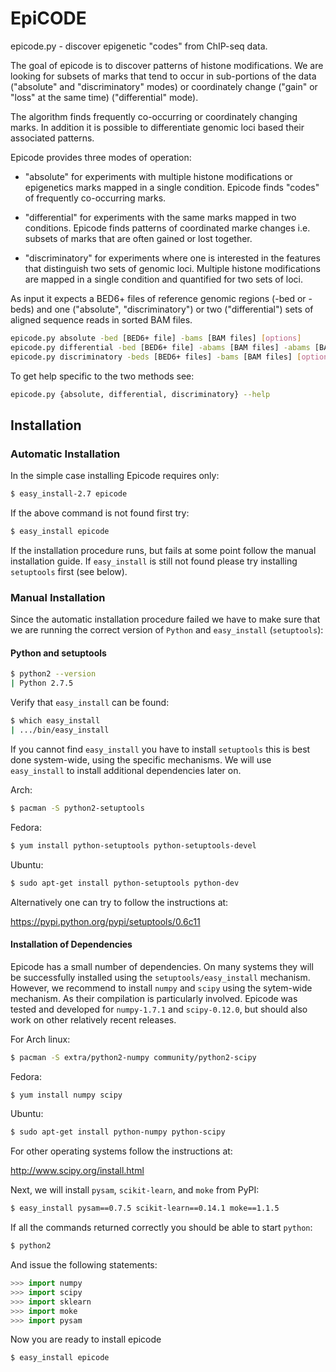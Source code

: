 EpiCODE
=======

epicode.py - discover epigenetic "codes" from ChIP-seq data.

The goal of epicode is to discover patterns of histone modifications.
We are looking for subsets of marks that tend to occur in sub-portions 
of the data ("absolute" and "discriminatory" modes) or coordinately 
change ("gain" or "loss" at the same time) ("differential" mode). 
    
The algorithm finds frequently co-occurring or coordinately changing marks. 
In addition it is possible to differentiate genomic loci based their 
associated patterns.
    
Epicode provides three modes of operation:

* "absolute" for experiments with multiple histone modifications or 
  epigenetics marks mapped in a single condition. Epicode finds "codes" 
  of frequently co-occurring marks.

* "differential" for experiments with the same marks mapped in two conditions.
  Epicode finds patterns of coordinated marke changes i.e. subsets of marks
  that are often gained or lost together.

* "discriminatory" for experiments where one is interested in the features
  that distinguish two sets of genomic loci. Multiple histone modifications 
  are mapped in a single condition and quantified for two sets of loci.

As input it expects a BED6+ files of reference genomic regions (-bed or -beds)
and one ("absolute", "discriminatory") or two ("differential") sets of aligned 
sequence reads in sorted BAM files.

```bash
epicode.py absolute -bed [BED6+ file] -bams [BAM files] [options]
epicode.py differential -bed [BED6+ file] -abams [BAM files] -abams [BAM files] [options]
epicode.py discriminatory -beds [BED6+ files] -bams [BAM files] [options]
```

To get help specific to the two methods see:

```bash
epicode.py {absolute, differential, discriminatory} --help
```


Installation
------------


### Automatic Installation

In the simple case installing Epicode requires only:

```bash
$ easy_install-2.7 epicode
```

If the above command is not found first try:

```bash
$ easy_install epicode
```

If the installation procedure runs, but fails at some point follow the manual installation guide.
If ```easy_install``` is still not found please try installing ```setuptools``` first (see below). 


### Manual Installation

Since the automatic installation procedure failed we have to make sure that we are running the correct 
version of ```Python``` and ```easy_install``` (```setuptools```):

#### Python and setuptools

```bash
$ python2 --version
| Python 2.7.5
```

Verify that ```easy_install``` can be found:

```bash
$ which easy_install
| .../bin/easy_install
```

If you cannot find ```easy_install``` you have to install ```setuptools``` this is best done system-wide,
using the specific mechanisms. We will use ```easy_install``` to install additional dependencies
later on.

Arch:

```bash
$ pacman -S python2-setuptools
```

Fedora: 

```bash
$ yum install python-setuptools python-setuptools-devel
```

Ubuntu:

```bash
$ sudo apt-get install python-setuptools python-dev
```

Alternatively one can try to follow the instructions at:

https://pypi.python.org/pypi/setuptools/0.6c11

#### Installation of Dependencies

Epicode has a small number of dependencies. On many systems they will be successfully installed
using the ```setuptools/easy_install``` mechanism. However, we recommend to install ```numpy``` and
```scipy``` using the sytem-wide mechanism. As their compilation is particularly involved. Epicode
was tested and developed for ```numpy-1.7.1``` and ```scipy-0.12.0```, but should also work on
other relatively recent releases.

For Arch linux:

```bash
$ pacman -S extra/python2-numpy community/python2-scipy 
```

Fedora: 

```bash
$ yum install numpy scipy
```

Ubuntu:

```bash
$ sudo apt-get install python-numpy python-scipy
```

For other operating systems follow the instructions at:

http://www.scipy.org/install.html 

Next, we will install ```pysam```, ```scikit-learn```, and ```moke``` from PyPI:

```bash
$ easy_install pysam==0.7.5 scikit-learn==0.14.1 moke==1.1.5
```

If all the commands returned correctly you should be able to start ```python```:

```bash
$ python2
```

And issue the following statements:

```python
>>> import numpy
>>> import scipy
>>> import sklearn
>>> import moke
>>> import pysam
```

Now you are ready to install epicode

```bash
$ easy_install epicode
```
